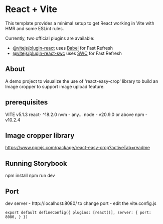 # React + Vite

This template provides a minimal setup to get React working in Vite with HMR and some ESLint rules.

Currently, two official plugins are available:

- [@vitejs/plugin-react](https://github.com/vitejs/vite-plugin-react/blob/main/packages/plugin-react/README.md) uses [Babel](https://babeljs.io/) for Fast Refresh
- [@vitejs/plugin-react-swc](https://github.com/vitejs/vite-plugin-react-swc) uses [SWC](https://swc.rs/) for Fast Refresh


## About
A demo project to visualize the use of 'react-easy-crop' library to build an Image cropper to support image upload feature.

## prerequisites
VITE v5.1.3 
react- ^18.2.0
nvm - any...
node - v20.9.0 or above
npm - v10.2.4

## Image cropper library
https://www.npmjs.com/package/react-easy-crop?activeTab=readme

## Running Storybook
npm install
npm run dev

## Port
dev server - http://localhost:8080/
to change port - edit the vite.config.js

`export default defineConfig({
  plugins: [react()],
  server: {
    port: 8080,
  }
})`
